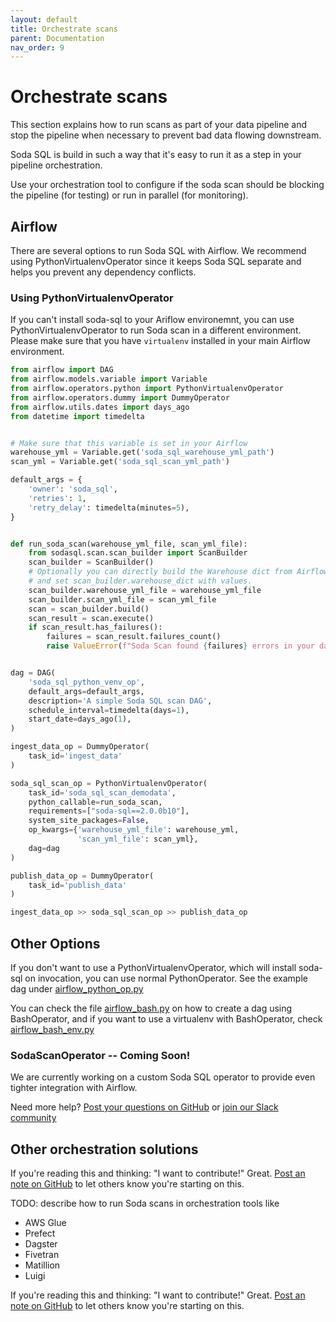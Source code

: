 ```yaml
---
layout: default
title: Orchestrate scans
parent: Documentation
nav_order: 9
---
```


# Orchestrate scans

This section explains how to run scans as part of your data pipeline and
stop the pipeline when necessary to prevent bad data flowing downstream.

Soda SQL is build in such a way that it's easy to run it as a step in your
pipeline orchestration.

Use your orchestration tool to configure if the soda scan should be blocking the pipeline
(for testing) or run in parallel (for monitoring).

## Airflow

There are several options to run Soda SQL with Airflow. We recommend using PythonVirtualenvOperator
since it keeps Soda SQL separate and helps you prevent any dependency conflicts.

###  Using PythonVirtualenvOperator

If you can't install soda-sql to your Ariflow environemnt, you can use
PythonVirtualenvOperator to run Soda scan in a different environment. Please
make sure that you have `virtualenv` installed in your main Airflow environment.


```python
from airflow import DAG
from airflow.models.variable import Variable
from airflow.operators.python import PythonVirtualenvOperator
from airflow.operators.dummy import DummyOperator
from airflow.utils.dates import days_ago
from datetime import timedelta


# Make sure that this variable is set in your Airflow
warehouse_yml = Variable.get('soda_sql_warehouse_yml_path')
scan_yml = Variable.get('soda_sql_scan_yml_path')

default_args = {
    'owner': 'soda_sql',
    'retries': 1,
    'retry_delay': timedelta(minutes=5),
}


def run_soda_scan(warehouse_yml_file, scan_yml_file):
    from sodasql.scan.scan_builder import ScanBuilder
    scan_builder = ScanBuilder()
    # Optionally you can directly build the Warehouse dict from Airflow secrets/variables
    # and set scan_builder.warehouse_dict with values.
    scan_builder.warehouse_yml_file = warehouse_yml_file
    scan_builder.scan_yml_file = scan_yml_file
    scan = scan_builder.build()
    scan_result = scan.execute()
    if scan_result.has_failures():
        failures = scan_result.failures_count()
        raise ValueError(f"Soda Scan found {failures} errors in your data!")


dag = DAG(
    'soda_sql_python_venv_op',
    default_args=default_args,
    description='A simple Soda SQL scan DAG',
    schedule_interval=timedelta(days=1),
    start_date=days_ago(1),
)

ingest_data_op = DummyOperator(
    task_id='ingest_data'
)

soda_sql_scan_op = PythonVirtualenvOperator(
    task_id='soda_sql_scan_demodata',
    python_callable=run_soda_scan,
    requirements=["soda-sql==2.0.0b10"],
    system_site_packages=False,
    op_kwargs={'warehouse_yml_file': warehouse_yml,
               'scan_yml_file': scan_yml},
    dag=dag
)

publish_data_op = DummyOperator(
    task_id='publish_data'
)

ingest_data_op >> soda_sql_scan_op >> publish_data_op

```

## Other Options

If you don't want to use a PythonVirtualenvOperator, which will install soda-sql on invocation, you can use normal 
PythonOperator. See the example dag under [airflow_python_op.py](../../examples/airflow_python_op.py)

You can check the file [airflow_bash.py](../../examples/airflow_bash.py) on how to create a dag using BashOperator, 
and if you want to use a virtualenv with BashOperator, check [airflow_bash_env.py](../../examples/airflow_bash_env.py) 

### SodaScanOperator -- Coming Soon!

We are currently working on a custom Soda SQL operator to provide even tighter
integration with Airflow.

Need more help? [Post your questions on GitHub](https://github.com/sodadata/soda-sql/discussions)
or [join our Slack community](https://join.slack.com/t/soda-community/shared_invite/zt-m77gajo1-nXJF7JtbbRht2zwaiLb9pg)

## Other orchestration solutions

If you're reading this and thinking: "I want to contribute!" Great.
[Post an note on GitHub](https://github.com/sodadata/soda-sql/discussions) to let
others know you're starting on this.

TODO: describe how to run Soda scans in orchestration tools like

* AWS Glue
* Prefect
* Dagster
* Fivetran
* Matillion
* Luigi

If you're reading this and thinking: "I want to contribute!" Great.
[Post an note on GitHub](https://github.com/sodadata/soda-sql/discussions) to let others know
you're starting on this.
